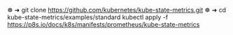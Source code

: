☸ ➜ git clone https://github.com/kubernetes/kube-state-metrics.git
☸ ➜ cd kube-state-metrics/examples/standard
kubectl apply -f https://p8s.io/docs/k8s/manifests/prometheus/kube-state-metrics